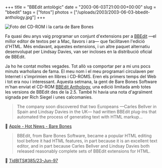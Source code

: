 +++
title = "BBEdit antològic"
date = "2003-06-03T21:00:00+00:00"
slug = "bbedit"
tags = ["fotos"]
photos = ["/uploads/2003/2003-06-03-bbedit-anthology.jpg"]
+++

<img src="/uploads/2003/2003-06-03-bbedit-anthology.jpg" alt="Foto del CD-ROM i la carta de Bare Bones" />

Fa quasi deu anys vaig programar un conjunt d'extensions per a [BBEdit](http://www.barebones.com/products/bbedit/) —el millor editor de textos per a Mac, llavors i ara— que facilitaven l'edició d'HTML. Més endavant, aquestes extensions, i un altre paquet alternatiu desenvolupat per Lindsay Davies, van ser incloses en la distribució oficial de BBEdit.

Ja ho he contat moltes vegades. Tot allò va comportar per a mi uns pocs minuts warholians de fama. El meu nom i el meu programari circulaven per Internet i s'imprimien en llibres i CD-ROMS. Eren els primers temps del Web i tot era nou i interessant. Aquesta setmana, la gent de Bare Bones Software m'han enviat el CD-ROM [BBEdit Anthology](https://web.archive.org/web/20030525212926/http://www.barebones.com/products/bbedit/anthology.shtml), una edició limitada amb totes les versions de BBEdit des de la 2.5. També hi havia una nota d'agraïment signada per Rich Siegel i unes calcomanies.

> The company soon discovered that two Europeans —Carles Bellver in Spain and Lindsay Davies in the UK— had written BBEdit plug-ins that automated the process of generating text with HTML markup…

📎 [Apple - Hot News - Bare Bones](http://www.apple.com/hotnews/features/bbeditfeat.html)

> BBEdit, from Bare Bones Software, became a popular HTML editing tool before it had HTML features, in part because it is an excellent text editor, and in part because Carles Bellver and Lindsay Davies both released reasonably complete sets of BBEdit extensions for HTML.

📎 [TidBITS#385/23-Jun-97](http://www.tidbits.com/tb-issues/TidBITS-385.html#lnk4)

